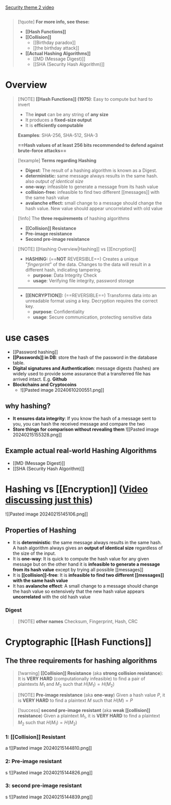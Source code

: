[Security theme 2 video](https://www.youtube.com/watch?v=HHQ2QP_upGM)
```table-of-contents
```


> [!quote] **For more info, see these:**
> - **[[Hash Functions]]**
> - **[[Collision]]**
> 	- [[Birthday paradox]]
> 	- [[the birthday attack]]
> - **[[Actual Hashing Algorithms]]**
> 	- [[MD (Message Digest)]]
> 	- [[SHA (Security Hash Algorithm)]]

# Overview
> [!NOTE] **[[Hash Functions]] (1975)**: Easy to compute but hard to invert
> - The **input** can be any string of **any size** 
> - It produces a **fixed-size output** 
> - It is **efficiently computable**
> 
> **Examples**: SHA-256, SHA-512, SHA-3
> 
> **==Hash values of at least 256 bits recommended to defend against brute-force attacks==**

> [!example] **Terms regarding Hashing**
> - **Digest**: The result of a hashing algorithm is known as a Digest.
> - **deterministic:** same message always results in the same hash. also *output of identical size*
> - **one-way:** infeasible to generate a message from its hash value
> - **collision-free:** infeasible to find two different [[messages]] with the same hash value
> - **avalanche effect:** small change to a message should change the hash value. New value should appear uncorrelated with old value

> [!info] The **three requirements** of hashing algorithms
> - **[[Collision]] Resistance**
> - **Pre-image resistance**
> - **Second pre-image resistance**


> [!NOTE] [[Hashing Overview|Hashing]] vs [[Encryption]]
> - **HASHING:** (==**NOT** REVERSIBLE==) Creates a unique "*fingerprint*" of the data. Changes to the data will result in a different hash, indicating tampering.
> 	- **purpose**: Data Integrity Check 
> 	- **usage**: Verifying file integrity, password storage
> 
>  - - - - - -
> - **[[ENCRYPTION]]:** (==REVERSIBLE==) Transforms data into an unreadable format using a key. Decryption requires the correct key.
> 	- **purpose**: Confidentiality
> 	- **usage**: Secure communication, protecting sensitive data

# use cases
- [[Password hashing]]
- **[[Passwords]] in DB**: store the hash of the password in the database table.
- **Digital signatures and Authentication**: message digests (hashes) are widely used to provide some assurance that a transferred file has arrived intact. E.g. **Github**
- **Blockchains and Cryptocoins**
	- ![[Pasted image 20240610200551.png]]
## why hashing?
- **It ensures data integrity**: If you know the hash of a message sent to you, you can hash the received message and compare the two
- **Store things for comparison without revealing them**
	![[Pasted image 20240215155328.png]]


## Example actual real-world Hashing Algorithms
- [[MD (Message Digest)]]
- [[SHA (Security Hash Algorithm)]]
# Hashing vs [[Encryption]] ([Video discussing just this](<[Hashing vs Encryption](https://www.youtube.com/watch?v=GI790E1JMgw)>))
![[Pasted image 20240215145106.png]]
## Properties of Hashing

- It is **deterministic**: the same message always results in the same hash. A hash algorithm always gives an **output of identical size** regardless of the size of the input.
- It is **one-way**: It is quick to compute the hash value for any given message but on the other hand it is **infeasible to generate a message from its hash value** except by trying all possible [[messages]]
- It is **[[collision]]-free**: It is **infeasible to find two different [[messages]] with the same hash value**
- It has **avalanche effect**: A small change to a message should change the hash value so extensively that the new hash value appears **uncorrelated** with the old hash value

### Digest
> [!NOTE] **other names**
> Checksum, Fingerprint, Hash, CRC

# Cryptographic [[Hash Functions]] 
## The three requirements for hashing algorithms

> [!warning] **[[Collision]] Resistance** (aka **strong collision resistance**):
> It is **VERY HARD** (computationally infeasible) to find a pair of plaintexts $M_1$ and $M_2$ such that $H(M_{1})=H(M_{2})$

> [!NOTE] **Pre-image resistance** (aka **one-way**)
> Given a hash value $P$, it is **VERY HARD** to find a plaintext $M$ such that $H(M)=P$

> [!success] **second pre-image resistant** (aka **weak [[collision]] resistance**)
> Given a plaintext $M_1$, it is **VERY HARD** to find a plaintext $M_2$ such that $H(M_{1})=H(M_{2})$

### 1: [[Collision]] Resistant
a
![[Pasted image 20240215144810.png]]

### 2: Pre-image resistant
s
![[Pasted image 20240215144826.png]]

### 3: second pre-image resistant
s 
![[Pasted image 20240215144839.png]]
